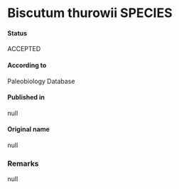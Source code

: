 Biscutum thurowii SPECIES
=======

#### Status
ACCEPTED

#### According to
Paleobiology Database

#### Published in
null

#### Original name
null

### Remarks
null